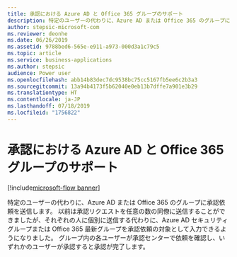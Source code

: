 ```yaml
---
title: 承認における Azure AD と Office 365 グループのサポート
description: 特定のユーザーの代わりに、Azure AD または Office 365 のグループに承認依頼を送信します。
author: stepsic-microsoft-com
ms.reviewer: deonhe
ms.date: 06/26/2019
ms.assetid: 9788bed6-565e-e911-a973-000d3a1c79c5
ms.topic: article
ms.service: business-applications
ms.author: stepsic
audience: Power user
ms.openlocfilehash: abb14b83dec7dc9538bc75cc5167fb5ee6c2b3a3
ms.sourcegitcommit: 13a94b4173f5b62040e0eb13b7dffe7a901e3b29
ms.translationtype: HT
ms.contentlocale: ja-JP
ms.lasthandoff: 07/18/2019
ms.locfileid: "1756822"
---
```

# <a name="support-for-azure-ad-and-office-365-groups-in-approvals"></a>承認における Azure AD と Office 365 グループのサポート

[!include[microsoft-flow banner](../includes/microsoft-flow.md)]

特定のユーザーの代わりに、Azure AD または Office 365 のグループに承認依頼を送信します。 以前は承認リクエストを任意の数の同僚に送信することができましたが、それぞれの人に個別に送信する代わりに、Azure AD セキュリティ グループまたは Office 365 最新グループを承認依頼の対象として入力できるようになりました。 グループ内の各ユーザーが承認センターで依頼を確認し、いずれかのユーザーが承認すると承認が完了します。
